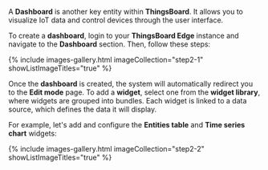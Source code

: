 A **Dashboard** is another key entity within **ThingsBoard**. It allows you to visualize IoT data and control devices through the user interface.

To create a **dashboard**, login to your **ThingsBoard Edge** instance and navigate to the **Dashboard** section. Then, follow these steps:

{% include images-gallery.html imageCollection="step2-1" showListImageTitles="true" %}

Once the **dashboard** is created, the system will automatically redirect you to the **Edit mode** page. 
To add a **widget**, select one from the **widget library**, where widgets are grouped into bundles. 
Each widget is linked to a data source, which defines the data it will display. 

For example, let's add and configure the **Entities table** and **Time series chart** widgets:

{% include images-gallery.html imageCollection="step2-2" showListImageTitles="true" %}